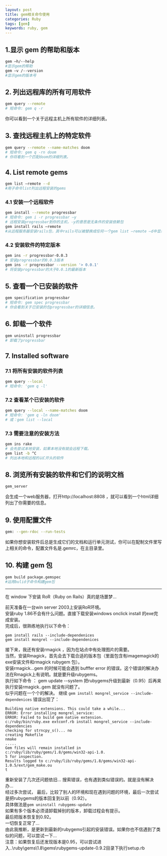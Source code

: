 ```yaml
---
layout: post
title: gem相关命令使用
categories: Ruby
tags: [gem]
keywords: ruby, gem
---
```


## 1.显示 gem 的帮助和版本

```sh
gem –h/--help
#显示gem的帮助
gem –v /--version
#显示gem的版本号
```

## 2. 列出远程库的所有可用软件

```sh
gem query --remote
# 短命令: gem q -r
```

你可以看到一个关于远程主机上所有软件的详细列表。

## 3. 查找远程主机上的特定软件

```sh
gem query --remote --name-matches doom
# 短命令: gem q -rn doom
# 你将看到一个匹配doom的详细列表。
```

## 4. List remote gems

```sh
gem list –remote --d
#用子命令list列出远程安装的gems
```

<!--more-->

### 4.1 安装一个远程软件

```sh
gem install --remote progressbar
# 短命令: gem i -r progressbar –y
# 远程安装progressbar到你的主机，-y的意思是无条件的安装依赖包
gem install rails –remote
#从远程服务器安装rails包，其中rails可以被替换成任何一个gem list –remote –d中显示的软件包
```

### 4.2 安装软件的特定版本

```sh
gem ins -r progressbar-0.0.3
# 安装progressbar的0.0.3版本
gem ins -r progressbar --version '> 0.0.1'
# 将安装progressbar的大于0.0.1的最新版本
```

## 5. 查看一个已安装的软件

```sh
gem specification progressbar
# 短命令: gem spec progressbar
# 你会看到关于已安装的包progressbar的详细信息。
```

## 6. 卸载一个软件

```sh
gem uninstall progressbar
# 卸载了progressbar
```

## 7. Installed software

### 7.1 将所有安装的软件列表

```sh
gem query --local
# 短命令: 'gem q -l'
```

### 7.2 查看某个已安装的软件

```sh
gem query --local --name-matches doom
# 短命令: 'gem q -ln doom'
# 或：gem list --local
```

### 7.3 需要注意的安装方法

```sh
gem ins rake
# 会先尝试本地安装，如果本地没有就会远程下载。
gem list -b ^C
# 列出本地和远程的以C开头的软件
```

## 8. 浏览所有安装的软件和它们的说明文档

```sh
gem_server
```

会生成一个web服务器，打开http://localhost:8808 ，就可以看到一个html详细列出了你需要的信息。

## 9. 使用配置文件

```sh
gem: --gen-rdoc --run-tests
```

如果你想安装软件后总是生成它们的文档和运行单元测试，你可以在配制文件里写上相关的命令，配置文件名是.gemrc，在主目录里。

## 10. 构建 gem 包

```sh
gem build package.gemspec
#运用bulid子命令构建gem包
```

* * * * * *

在 window 下安装 RoR（Ruby on Rails）真的是场噩梦...

前天准备在一台win server 2003上安装RoR环境。  
安装ruby 1.86不会有什么问题。直接下载安装windows onclick install 的exe完成安装。  
完成后，很熟练地执行以下命令：

	gem install rails --include-dependenices
	gem install mongrel --include-dependenices

接下来，我还有安装rmagick ，因为在站点中有处理图片的需要。  
当然，安装Rmagick，首先会去下载合适的版本包（里面包含有imagemagick的exe安装文件和rmagick rubygem 包）。  
安装rmagick...gem 的时候可能会遇到 bufffer error 的错误。这个错误的解决办法在Rmagick上有说明。就是要升级rubygems。  
执行如下命令 ： 
	gem update --system
把rubygems升级到最新（0.95）后再来执行安装rmagick..gem 就没有问题了。  
似乎问题在一个个的解决。
继续 `gem install mongrel_service --include-dependenices`
错误出现了：

	Building native extensions. This could take a while...
	ERROR: Error installing mongrel_service:
	ERROR: Failed to build gem native extension.
	c:/ruby/bin/ruby.exe extconf.rb install mongrel_service --include-dependencies
	checking for strncpy_s()... no
	creating Makefile
	nmake
	.....
	Gem files will remain installed in c:/ruby/lib/ruby/gems/1.8/gems/win32-api-1.0.
	5 for inspection.
	Results logged to c:/ruby/lib/ruby/gems/1.8/gems/win32-api-1.0.5/ext/gem_make.ou
	t

重新安装了几次还问题依旧...  搜索错误，也有遇到类似错误的。就是没有解决办...  
经过多次尝试， 最后，比较了别人的环境和现在遇到问题的环境，最后一次尝试是把rubygems的版本回复到以前（0.92）。  
具体做法是`gem uninstall rubygems-update`  
如果有多个版本必须请卸载掉别的版本，卸载过程会有提示。  
最后把版本恢复到0.92。  
一切恢复正常了...  
由此我推断，是更新到最新的rubygems引起的安装错误。如果你也不信遇到了类似的问题，可以尝试一下...  
注意：如果恢复后还发现版本是0.95，可以尝试进入..\ruby\gems\1.8\gems\rubygems-update-0.9.2目录下执行setup.rb

